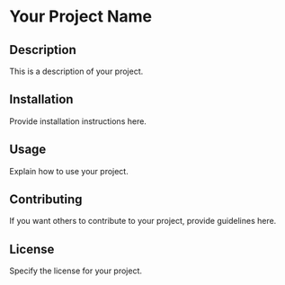 # Your Project Name

## Description
This is a description of your project.

## Installation
Provide installation instructions here.

## Usage
Explain how to use your project.

## Contributing
If you want others to contribute to your project, provide guidelines here.

## License
Specify the license for your project.
